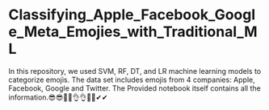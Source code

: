 # Classifying_Apple_Facebook_Google_Meta_Emojies_with_Traditional_ML
In this repository, we used SVM, RF, DT, and LR machine learning models to categorize emojis. The data set includes emojis from 4 companies: Apple, Facebook, Google and Twitter. The Provided notebook itself contains all the information.😎😎💪💪👌👌✅✅✔✔
